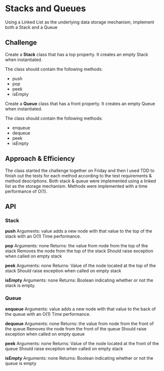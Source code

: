 # Stacks and Queues

Using a Linked List as the underlying data storage mechanism, implement both a Stack and a Queue

## Challenge

Create a **Stack** class that has a top property. It creates an empty Stack when instantiated.

The class should contain the following methods:

- push
- pop
- peek
- isEmpty

Create a **Queue** class that has a front property. It creates an empty Queue when instantiated.

The class should contain the following methods:

- enqueue
- dequeue
- peek
- isEmpty

## Approach & Efficiency

The class started the challenge together on Friday and then I used TDD to finish out the tests for each method according to the test requirements & method descriptions. Both stack & queue were implemented using a linked list as the storage mechanism. Methods were implemented with a time performance of O(1).

## API

### Stack

**push**
Arguments: value
adds a new node with that value to the top of the stack with an O(1) Time performance.

**pop**
Arguments: none
Returns: the value from node from the top of the stack
Removes the node from the top of the stack
Should raise exception when called on empty stack

**peek**
Arguments: none
Returns: Value of the node located at the top of the stack
Should raise exception when called on empty stack

**isEmpty**
Arguments: none
Returns: Boolean indicating whether or not the stack is empty.

### Queue

**enqueue**
Arguments: value
adds a new node with that value to the back of the queue with an O(1) Time performance.

**dequeue**
Arguments: none
Returns: the value from node from the front of the queue
Removes the node from the front of the queue
Should raise exception when called on empty queue

**peek**
Arguments: none
Returns: Value of the node located at the front of the queue
Should raise exception when called on empty stack

**isEmpty**
Arguments: none
Returns: Boolean indicating whether or not the queue is empty
